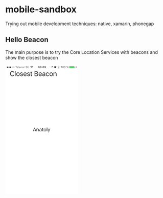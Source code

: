 # mobile-sandbox
Trying out mobile development techniques: native, xamarin, phonegap

## Hello Beacon
The main purpose is to try the Core Location Services with beacons and show the closest beacon

![Closest Beacon](screenshots/hellobeacon-001.png?raw=true "Hello Beacon")
